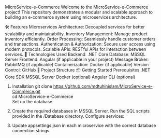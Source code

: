 MicroService-e-Commerce
Welcome to the MicroService-e-Commerce project! This repository demonstrates a modular and scalable approach to building an e-commerce system using microservices architecture.

🛠️ Features
Microservices Architecture: Decoupled services for better scalability and maintainability.
Inventory Management: Manage product inventory efficiently.
Order Processing: Seamlessly handle customer orders and transactions.
Authentication & Authorization: Secure user access using modern protocols.
Scalable APIs: RESTful APIs for interaction between services.
🚀 Technologies Used
Backend: .NET Core
Database: MSSQL Server
Frontend: Angular (if applicable in your project)
Message Broker: RabbitMQ (if applicable)
Containerization: Docker (if applicable)
Version Control: GitHub
📂 Project Structure
📦 Getting Started
Prerequisites
.NET Core SDK
MSSQL Server
Docker (optional)
Angular CLI (optional)
1. Installation
git clone https://github.com/mdtuhinislam/MicroService-e-Commerce.git  
cd MicroService-e-Commerce  
Set up the database:

2. Create the required databases in MSSQL Server.
Run the SQL scripts provided in the /Database directory.
Configure services:

3. Update appsettings.json in each microservice with the correct database connection strings.
